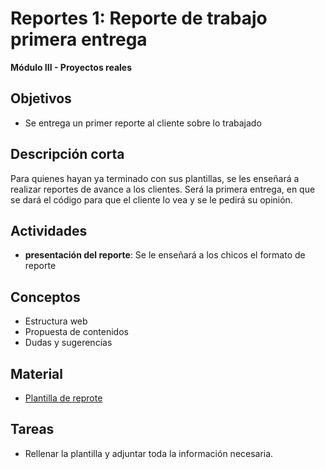# Reportes 1: Reporte de trabajo primera entrega

**Módulo III - Proyectos reales**

## Objetivos

* Se entrega un primer reporte al cliente sobre lo trabajado

## Descripción corta

Para quienes hayan ya terminado con sus plantillas, se les enseñará a realizar 
reportes de avance a los clientes. Será la primera entrega, en que se dará el código para que el cliente lo vea 
y se le pedirá su opinión.

## Actividades

* **presentación del reporte**: Se le enseñará a los chicos el formato de reporte

## Conceptos

* Estructura web
* Propuesta de contenidos
* Dudas y sugerencias

## Material

* [Plantilla de reprote](https://docs.google.com/document/d/19KPXkXgcgihY39ei_rxl6DLPQ8zLgTEKKZTSPwJRA-I/edit?usp=sharing)

## Tareas

* Rellenar la plantilla y adjuntar toda la información necesaria.


